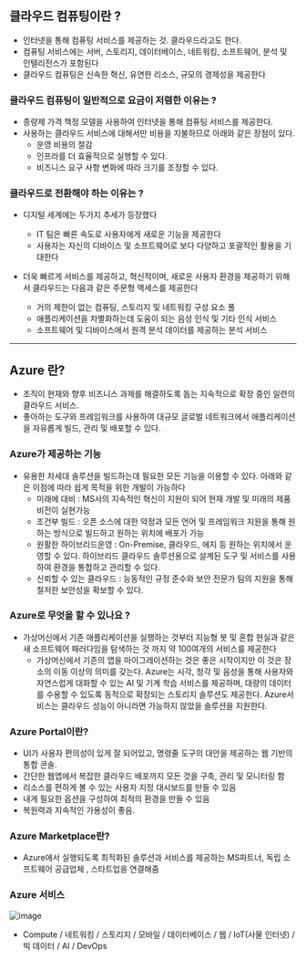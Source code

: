 ## 클라우드 컴퓨팅이란 ?
  * 인터넷을 통해 컴퓨팅 서비스를 제공하는 것. 클라우드라고도 한다.
  * 컴퓨팅 서비스에는 서버, 스토리지, 데이터베이스, 네트워킹, 소프트웨어, 분석 및 인텔리전스가 포함된다
  * 클라우드 컴퓨팅은 신속한 혁신, 유연한 리소스, 규모의 경제성을 제공한다

### 클라우드 컴퓨팅이 일반적으로 요금이 저렴한 이유는 ?
  * 종량제 가격 책정 모델을 사용하여 인터넷을 통해 컴퓨팅 서비스를 제공한다.
  * 사용하는 클라우드 서비스에 대해서만 비용을 지불하므로 아래와 같은 장점이 있다.
    * 운영 비용의 절감
    * 인프라를 더 효율적으로 실행할 수 있다.
    * 비즈니스 요구 사항 변화에 따라 크기를 조정할 수 있다.

### 클라우드로 전환해야 하는 이유는 ?
  * 디지털 세계에는 두가지 추세가 등장했다
    * IT 팀은 빠른 속도로 사용자에게 새로운 기능을 제공한다
    * 사용자는 자신의 디바이스 및 소프트웨어로 보다 다양하고 포괄적인 활용을 기대한다
  
  * 더욱 빠르게 서비스를 제공하고, 혁신적이며, 새로운 사용자 환경을 제공하기 위해서 클라우드는 다음과 같은 주문형 액세스를 제공한다
    * 거의 제한이 없는 컴퓨팅, 스토리지 및 네트워킹 구성 요소 풀
    * 애플리케이션을 차별화하는데 도움이 되는 음성 인식 및 기타 인식 서비스
    * 소프트웨어 및 디바이스에서 원격 분석 데이터를 제공하는 분석 서비스

<hr>

## Azure 란?
  * 조직이 현재와 향후 비즈니스 과제를 해결하도록 돕는 지속적으로 확장 중인 일련의 클라우드 서비스.
  * 좋아하는 도구와 프레임워크를 사용하여 대규모 글로벌 네트워크에서 애플리케이션을 자유롭게 빌드, 관리 및 배포할 수 있다.

### Azure가 제공하는 기능
  * 유용한 차세대 솔루션을 빌드하는데 필요한 모든 기능을 이용할 수 있다. 아래와 같은 이점에 따라 쉽게 목적을 위한 개발이 가능하다
    * 미래에 대비 : MS사의 지속적인 혁신이 지원이 되어 현재 개발 및 미래의 제품 비전이 실현가능
    * 조건부 빌드 : 오픈 소스에 대한 약정과 모든 언어 및 프레임워크 지원을 통해 원하는 방식으로 빌드하고 원하는 위치에 배포가 가능
    * 원활한 하이브리드운영 : On-Premise, 클라우드, 에지 등 원하는 위치에서 운영할 수 있다. 하이브리드 클라우드 솔루션용으로 설계된 도구 및 서비스를 사용하여 환경을 통합하고 관리할 수 있다.
    * 신뢰할 수 있는 클라우드 : 능동적인 규정 준수와 보안 전문가 팀의 지원을 통해 철저한 보안성을 확보할 수 있다.

### Azure로 무엇을 할 수 있나요 ?
  * 가상머신에서 기존 애플리케이션을 실행하는 것부터 지능형 봇 및 혼합 현실과 같은 새 소프트웨어 패러다임을 탐색하는 것 까지 약 100여개의 서비스를 제공한다
    * 가상머신에서 기존의 앱을 마이그레이션하는 것은 좋은 시작이지만 이 것은 장소의 이동 이상의 의미를 갖는다.
      Azure는 시각, 청각 및 음성을 통해 사용자와 자연스럽게 대화할 수 있는 AI 및 기계 학습 서비스를 제공하며, 대량의 데이터를 수용할 수 있도록 동적으로 확장되는 스토리지 솔루션도 제공한다. Azure서비스는 클라우드 성능이 아니라면 가능하지 않았을 솔루션을 지원한다.

### Azure Portal이란?
 * UI가 사용자 편의성이 있게 잘 되어있고, 명령줄 도구의 대안을 제공하는 웹 기반의 통합 콘솔.
  * 간단한 웹앱에서 복잡한 클라우드 배포까지 모든 것을 구축, 관리 및 모니터링 함
  * 리소스를 편하게 볼 수 있는 사용자 지정 대시보드를 만들 수 있음
  * 내게 필요한 옵션을 구성하여 최적의 환경을 만들 수 있음
  * 복원력과 지속적인 가용성이 좋음.

### Azure Marketplace란?
 * Azure에서 실행되도록 최적화된 솔루션과 서비스를 제공하는 MS파트너, 독립 소프트웨어 공급업체 , 스타트업을 연결해줌

### Azure 서비스
![image](https://user-images.githubusercontent.com/96723249/201824206-972c868b-4260-4259-9dd3-2a40a33c6685.png)
* Compute / 네트워킹 / 스토리지 / 모바일 / 데이터베이스 / 웹 / IoT(사물 인터넷) / 빅 데이터 / AI / DevOps

